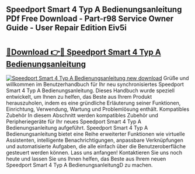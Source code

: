 ## Speedport Smart 4 Typ A Bedienungsanleitung PDf Free Download - Part-r98 Service Owner Guide - User Repair Edition Eiv5i

# <h2><a href="http://df2kst.blite.top/?on=Speedport+Smart+4+Typ+A+Bedienungsanleitung">🔗Download 👉🔴 Speedport Smart 4 Typ A Bedienungsanleitung</a></h2>

[![Speedport Smart 4 Typ A Bedienungsanleitung new download](https://i.imgur.com/lujVjoI.png)](http://df2kst.blite.top/?on=Speedport+Smart+4+Typ+A+Bedienungsanleitung)
Grüße und willkommen im Benutzerhandbuch für Ihr neu synchronisiertes Speedport Smart 4 Typ A Bedienungsanleitung. Dieses Handbuch wurde speziell entwickelt, um Ihnen zu helfen, das Beste aus Ihrem Produkt herauszuholen, indem es eine gründliche Erläuterung seiner Funktionen, Einrichtung, Verwendung, Wartung und Problemlösung enthält. Kompatibles Zubehör In diesem Abschnitt werden kompatibles Zubehör und Peripheriegeräte für Ihr neues Speedport Smart 4 Typ A Bedienungsanleitung aufgeführt. Speedport Smart 4 Typ A Bedienungsanleitung bietet eine Reihe erweiterter Funktionen wie virtuelle Assistenten, intelligente Benachrichtigungen, anpassbare Verknüpfungen und automatisierte Aufgaben, die alle einfach über die Benutzeroberfläche gesteuert werden können. Lass uns anfangen! Kontaktieren Sie uns noch heute und lassen Sie uns Ihnen helfen, das Beste aus Ihrem neuen Speedport Smart 4 Typ A BedienungsanleitungD zu machen.
